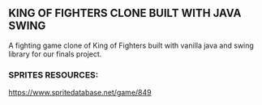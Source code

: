 ## KING OF FIGHTERS CLONE BUILT WITH JAVA SWING

A fighting game clone of King of Fighters built with vanilla java and swing library for our finals project.

### SPRITES RESOURCES:

https://www.spritedatabase.net/game/849
